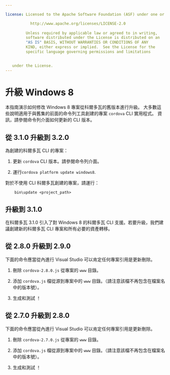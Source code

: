 ```yaml
---

license: Licensed to the Apache Software Foundation (ASF) under one or more contributor license agreements. See the NOTICE file distributed with this work for additional information regarding copyright ownership. The ASF licenses this file to you under the Apache License, Version 2.0 (the "License"); you may not use this file except in compliance with the License. You may obtain a copy of the License at

           http://www.apache.org/licenses/LICENSE-2.0
    
         Unless required by applicable law or agreed to in writing,
         software distributed under the License is distributed on an
         "AS IS" BASIS, WITHOUT WARRANTIES OR CONDITIONS OF ANY
         KIND, either express or implied.  See the License for the
         specific language governing permissions and limitations
    

   under the License.
---
```


# 升級 Windows 8

本指南演示如何修改 Windows 8 專案從科爾多瓦的舊版本進行升級。 大多數這些說明適用于與舊集的前面的命令列工具創建的專案 `cordova` CLI 實用程式。 資訊，請參閱命令列介面如何更新的 CLI 版本。

## 從 3.1.0 升級到 3.2.0

為創建的科爾多瓦 CLI 的專案：

1.  更新 `cordova` CLI 版本。請參閱命令列介面。

2.  運行`cordova platform update windows8`.

對於不使用 CLI 科爾多瓦創建的專案，請運行：

        bin\update <project_path>
    

## 升級到 3.1.0

在科爾多瓦 3.1.0 引入了對 Windows 8 的科爾多瓦 CLI 支援。若要升級，我們建議創建新的科爾多瓦 CLI 專案和所有必要的資產轉移。

## 從 2.8.0 升級到 2.9.0

下面的命令應當從內進行 Visual Studio 可以肯定任何專案引用是更新刪除。

1.  刪除 `cordova-2.8.0.js` 從專案的 `www` 目錄。

2.  添加 `cordova.js` 檔從源到專案中的 `www` 目錄。（請注意該檔不再包含在檔案名中的版本號）。

3.  生成和測試 ！

## 從 2.7.0 升級到 2.8.0

下面的命令應當從內進行 Visual Studio 可以肯定任何專案引用是更新刪除。

1.  刪除 `cordova-2.7.0.js` 從專案的 `www` 目錄。

2.  添加 `cordova.js` 檔從源到專案中的 `www` 目錄。（請注意該檔不再包含在檔案名中的版本號）。

3.  生成和測試 ！